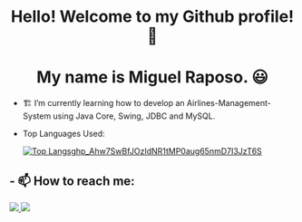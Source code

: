 <p align="center">
	<h1 align="center"> Hello! Welcome to my Github profile! 👋</h1>
	<h1 align="center"> My name is Miguel Raposo. 😃</h1>
</p>



- 🏗️ I’m currently learning how to develop an Airlines-Management-System using Java Core, Swing, JDBC and MySQL.



-	Top Languages Used:

	[![Top Langs](https://github-readme-stats.vercel.app/api/top-langs/?username=Nydrus)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](https://github.com/anuraghazra/github-readme-stats)



<div> 
  <h2>- 📫 How to reach me: </h2>
  <a href = "mailto:miguel.p.raposo89@gmail.com"><img src="https://img.shields.io/badge/-Gmail-%23333?style=for-the-badge&logo=gmail&logoColor=red" target="_blank">     </a>
  <a href="https://www.linkedin.com/in/miguel-pires-raposo" target="_blank"><img src="https://img.shields.io/badge/-LinkedIn-%230077B5?style=for-the-badge&logo=linkedin&logoColor=white" target="_blank"></a>
</div>

